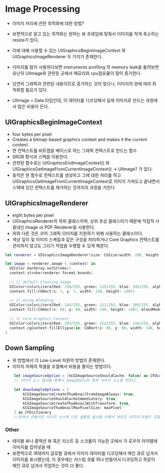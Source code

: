 # Image Processing

- 이미지 처리에 관한 최적화에 대한 방법?

- 보편적으로 알고 있는 최적화는 원하는 뷰 프레임에 맞춰서 이미지를 작게 축소하는 resize가 있다.
- 이에 대해 사용할 수 있는 UIGraphicsBeginImageContext 와 UIGraphicsImageRenderer 두 가지가 존재한다.
- 이미지를 많이 사용하다보면 instruments profiling 의 memory leak을 돌려보면 유난히 UIImage와 관련된 곳에서 메모리와 cpu점유율이 많이 증가한다.
- 당연히 그래픽과 관련된 내용이므로 증가하는 것이 맞으나, 이미지의 양에 따라 최적화할 필요가 있다. 
- UIImage = Data 타입인데, 이 데이터를 디코딩해서 실제 이미지로 만드는 과정에서 많은 비용이 든다.

## UIGraphicsBeginImageContext 
- four bytes per pixel
- Creates a bitmap-based graphics context and makes it the current context.
- 현 컨텍스트를 비트맵을 베이스로 하는 그래픽 컨텍스트로 만드는 함수
- SRGB 형식과 스택을 이용한다. 
- 관련된 함수로는 UIGraphicsEndImageContext() 와 UIGraphicsGetImageFromCurrentImageContext() -> UIImage? 가 있다.
- 동작은 현 함수로 컨텍스트를 생성하고 그에 대한 처리를 하고 UIGraphicsGetImageFromCurrentImageContext로 이미지 가져오고 끝내면서 스택에 있던 컨텍스트를 제거하는 것까지의 과정을 거친다.

## UIGraphicsImageRenderer
- eight bytes per pixel
- UIGraphicsRenderer의 하위 클래스이며, 상위 추상 클래스이기 때문에 직접적 사용대신 Image or PDF Renderer을 사용한다.
- 위와 다른 것은 코어 그래픽 이미지를 지원하기 위해 사용하는 클래스이다.
- 색상 깊이 및 이미지 스케일과 같은 구성을 처리하거나 Core Graphics 컨텍스트를 관리하지 않고도 그리기 작업을 수행할 수 있게 해준다.

```swift
let renderer = UIGraphicsImageRenderer(size: CGSize(width: 200, height: 200))

let image = renderer.image { (context) in
  UIColor.darkGray.setStroke()
  context.stroke(renderer.format.bounds)
  
  // 1) default Creating Image
  UIColor(colorLiteralRed: 158/255, green: 215/255, blue: 245/255, alpha: 1).setFill()
  context.fill(CGRect(x: 1, y: 1, width: 140, height: 140))
  
  // 2) Using Blending
  UIColor(colorLiteralRed: 145/255, green: 211/255, blue: 205/255, alpha: 1).setFill()
  context.fill(CGRect(x: 60, y: 60, width: 140, height: 140), blendMode: .multiply) 
  
  // 3) Core Graphics Context 
  UIColor(colorLiteralRed: 203/255, green: 222/255, blue: 116/255, alpha: 0.6).setFill()
  context.cgContext.fillEllipse(in: CGRect(x: 60, y: 60, width: 140, height: 140)) 
}
```

## Down Sampling
- 위 방법에서 더 Low-Level 차원의 방법이 존재한다.
- 이미지 자체의 픽셀을 조절해서 비용을 줄이는 방법이다.

```swift
    let imageSourceOption = [kCGImageSourceShouldCache: false] as CFDictionary
    // 이미지 소스 옵션을 통해서 ImageData와 함께 이미지 소스를 만든다.
    
    let downSampleOptions = [
        kCGImageSourceCreateThumbnailFromImageAlways: true,
        kCGImageSourceShouldCacheImmediately: true,
        kCGImageSourceCreateThumbnailWithTransform: true,
        kCGImageSourceThumbnailMaxPixelSize: maxPixel
    ] as CFDictionary
    //위에서 만들어진 이미지 소스에 다운 샘플링 옵션을 더해서 새로운 이미지(픽셀이 조절된)를 만든다.
```

### Other 
- 테이블 뷰나 콜렉션 뷰 혹은 리스트 등 스크롤이 가능한 곳에서 각 로우의 아이템에 이미지를 집어넣을 때
- 보편적으로 여태까지 글로벌 큐에서 이미지 데이터를 디코딩해서 메인 큐로 넘겨서 이미지를 표시했는데, 이 경우에는 커스텀 큐를 하나 만들어서 디코딩하고 똑같이 메인 큐로 넘겨서 작업하는 것이 더 좋다.
